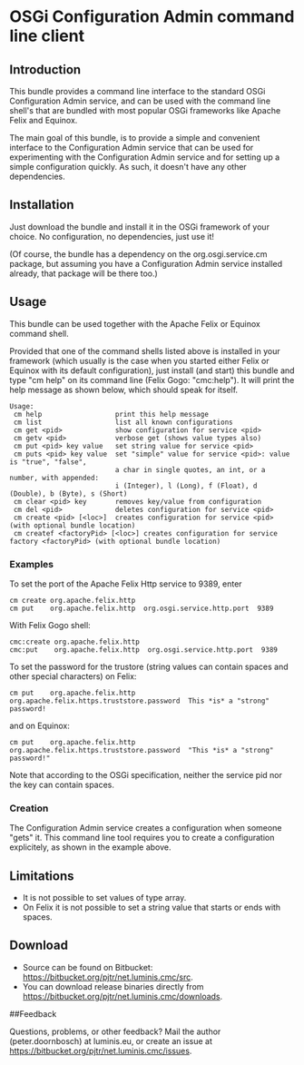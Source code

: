 
# OSGi Configuration Admin command line client


## Introduction

This bundle provides a command line interface to the standard OSGi Configuration Admin service, and can be used with the command line shell's that are bundled with most popular OSGi frameworks like Apache Felix and Equinox.

The main goal of this bundle, is to provide a simple and convenient interface to the Configuration Admin service that can be used for experimenting with the Configuration Admin service and for setting up a simple configuration quickly. As such, it doesn't have any other dependencies.


## Installation

Just download the bundle and install it in the OSGi framework of your choice. No configuration, no dependencies, just use it!

(Of course, the bundle has a dependency on the org.osgi.service.cm package, but assuming you have a Configuration Admin service installed already, that package will be there too.)


## Usage

This bundle can be used together with the Apache Felix or Equinox command shell.

Provided that one of the command shells listed above is installed in your framework (which usually is the case when you started either Felix or Equinox with its default configuration), just install (and start) this bundle and type "cm help" on its command line (Felix Gogo: "cmc:help"). It will print the help message as shown below, which should speak for itself.

```
Usage:
 cm help                  print this help message
 cm list                  list all known configurations
 cm get <pid>             show configuration for service <pid>
 cm getv <pid>            verbose get (shows value types also)
 cm put <pid> key value   set string value for service <pid>
 cm puts <pid> key value  set "simple" value for service <pid>: value is "true", "false",
                          a char in single quotes, an int, or a number, with appended: 
                          i (Integer), l (Long), f (Float), d (Double), b (Byte), s (Short)
 cm clear <pid> key       removes key/value from configuration
 cm del <pid>             deletes configuration for service <pid>
 cm create <pid> [<loc>]  creates configuration for service <pid> (with optional bundle location)
 cm createf <factoryPid> [<loc>] creates configuration for service factory <factoryPid> (with optional bundle location)
```

### Examples
To set the port of the Apache Felix Http service to 9389, enter

```
cm create org.apache.felix.http
cm put    org.apache.felix.http  org.osgi.service.http.port  9389
```

With Felix Gogo shell:

```
cmc:create org.apache.felix.http
cmc:put    org.apache.felix.http  org.osgi.service.http.port  9389
```

To set the password for the trustore (string values can contain spaces and other special characters) on Felix:

```
cm put    org.apache.felix.http  org.apache.felix.https.truststore.password  This *is* a "strong" password!
```

and on Equinox:

```
cm put    org.apache.felix.http  org.apache.felix.https.truststore.password  "This *is* a "strong" password!"
```
Note that according to the OSGi specification, neither the service pid nor the key can contain spaces.

### Creation
The Configuration Admin service creates a configuration when someone "gets" it. This command line tool requires you to create a configuration explicitely, as shown in the example above.


## Limitations

* It is not possible to set values of type array.
* On Felix it is not possible to set a string value that starts or ends with spaces.


## Download

* Source can be found on Bitbucket: <https://bitbucket.org/pjtr/net.luminis.cmc/src>.
* You can download release binaries directly from <https://bitbucket.org/pjtr/net.luminis.cmc/downloads>.


##Feedback

Questions, problems, or other feedback? Mail the author (peter.doornbosch) at luminis.eu, or create an issue at <https://bitbucket.org/pjtr/net.luminis.cmc/issues>.

